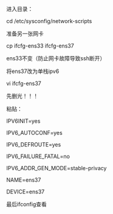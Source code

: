 进入目录：

cd /etc/sysconfig/network-scripts

准备另一张网卡

cp ifcfg-ens33 ifcfg-ens37

ens33不变（防止网卡故障导致ssh断开）

将ens37改为单栈ipv6



vi ifcfg-ens37

先删光！！！

粘贴：

IPV6INIT=yes

IPV6_AUTOCONF=yes

IPV6_DEFROUTE=yes

IPV6_FAILURE_FATAL=no

IPV6_ADDR_GEN_MODE=stable-privacy

NAME=ens37

DEVICE=ens37


最后ifconfig查看